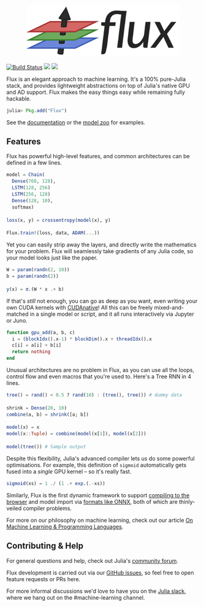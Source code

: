 <p align="center">
<img width="400px" src="https://raw.githubusercontent.com/FluxML/fluxml.github.io/master/logo.png"/>
</p>

[![Build Status](https://travis-ci.org/FluxML/Flux.jl.svg?branch=master)](https://travis-ci.org/FluxML/Flux.jl) [![](https://img.shields.io/badge/docs-stable-blue.svg)](https://fluxml.github.io/Flux.jl/stable/) [![](https://img.shields.io/badge/chat-on%20slack-yellow.svg)](https://slackinvite.julialang.org/)

Flux is an elegant approach to machine learning. It's a 100% pure-Julia stack, and provides lightweight abstractions on top of Julia's native GPU and AD support. Flux makes the easy things easy while remaining fully hackable.

```julia
julia> Pkg.add("Flux")
```

See the [documentation](http://fluxml.github.io/Flux.jl/) or the [model zoo](https://github.com/FluxML/model-zoo/) for examples.

## Features

Flux has powerful high-level features, and common architectures can be defined in a few lines.

```julia
model = Chain(
  Dense(768, 128),
  LSTM(128, 256)
  LSTM(256, 128)
  Dense(128, 10),
  softmax)

loss(x, y) = crossentropy(model(x), y)

Flux.train!(loss, data, ADAM(...))
```

Yet you can easily strip away the layers, and directly write the mathematics for your problem. Flux will seamlessly take gradients of any Julia code, so your model looks just like the paper.

```julia
W = param(randn(2, 10))
b = param(randn(2))

y(x) = σ.(W * x .+ b)
```

If that's *still* not enough, you can go as deep as you want, even writing your own CUDA kernels with [CUDAnative](https://github.com/JuliaGPU/CUDAnative.jl)! All this can be freely mixed-and-matched in a single model or script, and it all runs interactively via Jupyter or Juno.

```julia
function gpu_add(a, b, c)
  i = (blockIdx().x-1) * blockDim().x + threadIdx().x
  c[i] = a[i] + b[i]
  return nothing
end
```

Unusual architectures are no problem in Flux, as you can use all the loops, control flow and even macros that you're used to. Here's a Tree RNN in 4 lines.

```julia
tree() = rand() < 0.5 ? rand(10) : (tree(), tree()) # dummy data

shrink = Dense(20, 10)
combine(a, b) = shrink([a; b])

model(x) = x
model(x::Tuple) = combine(model(x[1]), model(x[2]))

model(tree()) # Sample output
```

Despite this flexibility, Julia's advanced compiler lets us do some powerful optimisations. For example, this definition of `sigmoid` automatically gets fused into a *single* GPU kernel – so it's really fast.

```julia
sigmoid(xs) = 1 ./ (1 .+ exp.(.-xs))
```

Similarly, Flux is the first dynamic framework to support [compiling to the browser](https://fluxml.github.io/experiments/) and model import via [formats like ONNX](https://github.com/FluxML/ONNX.jl/), both of which are thinly-veiled compiler problems.

For more on our philosophy on machine learning, check out our article [On Machine Learning & Programming Languages](https://julialang.org/blog/2017/12/ml&pl).

## Contributing & Help

For general questions and help, check out Julia's [community forum](https://discourse.julialang.org/c/domain/ML).

Flux development is carried out via our [GitHub issues](https://github.com/FluxML/Flux.jl/issues), so feel free to open feature requests or PRs here.

For more informal discussions we'd love to have you on the [Julia slack](https://slackinvite.julialang.org/), where we hang out on the #machine-learning channel.
